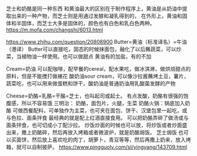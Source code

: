 
芝士和奶酪是同一种东西 和黄油最大的区别在于制作程序上，黄油是从奶油中提取出来的一种产物，而芝士则是用通过发酵和凝乳得到的，
在外形上，黄油和固体和半固体，而芝士大多是固体的，颜色也有白色和乳白色两种。
https://m.mofa.com/changshi/6013.html

https://www.zhihu.com/question/20808900
Butter=黄油（标准译名）=牛油（港译）
Butter可以直接吃，固态的时候抹面包，融化了以后蘸蔬菜，可以炒菜，当植物油一样使用。也可以做甜点
黄油有的加盐，有的不加

Cream=奶油
可以配咖啡，配早餐的cereal，配水果吃，做冰淇淋，做烘焙甜点的原料，但是不能搅打做裱花
酸奶油sour cream，可以像沙拉酱蘸烤土豆，薯片，蔬菜吃，也可以用来做蛋糕和饼干。酸奶油是普通奶油用乳酸菌发酵的产物

Cheese=奶酪=乳酪=干酪=芝士，也叫起司或起士。
有点发酸，奶酪有很强的饱腹感，所以不容易饿
三明治： 奶酪，面包片，火腿，生菜
奶酪火锅：锅底加入奶酪
可做西餐配料，可单独作为主菜，也可夹在面包、饼干、汉堡包里一起吃，或与色拉、面条拌食
最经典的就是配上红酒直接食用。
可以把奶酪弄碎了做汤或与面条拌食，也可切成小丁配沙拉。
炒饭炒面的时候也可以放，将炒饭或者炒面盛出来，撒上奶酪碎，然后再放入烤箱或者微波炉，就是奶酪焗饭。 芝士焗饭
也可以买面饼，然后放上喜欢吃的肉丁，胡萝卜，青豆等等，然后再撒上奶来，放入烤箱，就可以自制披萨。
https://www.pingguolv.com/sl/yingyang/143709.html

